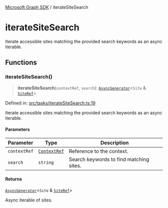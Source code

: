 [Microsoft Graph SDK](README.md) / iterateSiteSearch

# iterateSiteSearch

Iterate accessible sites matching the provided search keywords as an async iterable.

## Functions

### iterateSiteSearch()

> **iterateSiteSearch**(`contextRef`, `search`): [`AsyncGenerator`](https://developer.mozilla.org/docs/Web/JavaScript/Reference/Global_Objects/AsyncGenerator)\<`Site` & [`SiteRef`](Site-1.md#siteref)\>

Defined in: [src/tasks/iterateSiteSearch.ts:19](https://github.com/Future-Secure-AI/microsoft-graph/blob/main/src/tasks/iterateSiteSearch.ts#L19)

Iterate accessible sites matching the provided search keywords as an async iterable.

#### Parameters

| Parameter | Type | Description |
| ------ | ------ | ------ |
| `contextRef` | [`ContextRef`](Context-1.md#contextref) | Reference to the context. |
| `search` | `string` | Search keywords to find matching sites. |

#### Returns

[`AsyncGenerator`](https://developer.mozilla.org/docs/Web/JavaScript/Reference/Global_Objects/AsyncGenerator)\<`Site` & [`SiteRef`](Site-1.md#siteref)\>

Async iterable of sites.
